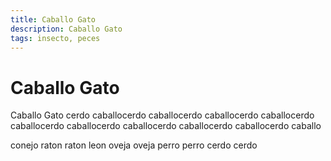 ```yaml
---
title: Caballo Gato
description: Caballo Gato
tags: insecto, peces
---
```


# Caballo Gato

Caballo Gato cerdo caballocerdo caballocerdo caballocerdo caballocerdo caballocerdo caballocerdo caballocerdo caballocerdo caballocerdo caballo

conejo raton raton leon oveja oveja perro perro cerdo cerdo